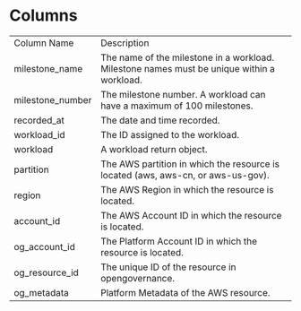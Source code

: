 # Columns  

<table>
	<tr><td>Column Name</td><td>Description</td></tr>
	<tr><td>milestone_name</td><td>The name of the milestone in a workload. Milestone names must be unique within a workload.</td></tr>
	<tr><td>milestone_number</td><td>The milestone number. A workload can have a maximum of 100 milestones.</td></tr>
	<tr><td>recorded_at</td><td>The date and time recorded.</td></tr>
	<tr><td>workload_id</td><td>The ID assigned to the workload.</td></tr>
	<tr><td>workload</td><td>A workload return object.</td></tr>
	<tr><td>partition</td><td>The AWS partition in which the resource is located (aws, aws-cn, or aws-us-gov).</td></tr>
	<tr><td>region</td><td>The AWS Region in which the resource is located.</td></tr>
	<tr><td>account_id</td><td>The AWS Account ID in which the resource is located.</td></tr>
	<tr><td>og_account_id</td><td>The Platform Account ID in which the resource is located.</td></tr>
	<tr><td>og_resource_id</td><td>The unique ID of the resource in opengovernance.</td></tr>
	<tr><td>og_metadata</td><td>Platform Metadata of the AWS resource.</td></tr>
</table>
